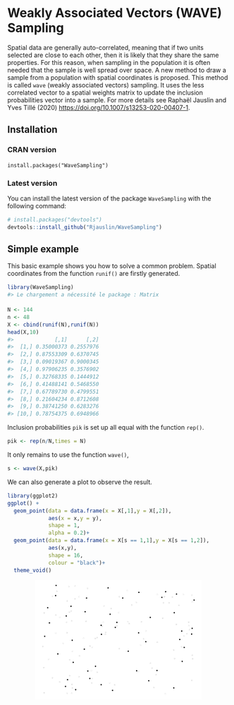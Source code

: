 
<!-- README.md is generated from README.Rmd. Please edit that file -->

# Weakly Associated Vectors (WAVE) Sampling

Spatial data are generally auto-correlated, meaning that if two units
selected are close to each other, then it is likely that they share the
same properties. For this reason, when sampling in the population it is
often needed that the sample is well spread over space. A new method to
draw a sample from a population with spatial coordinates is proposed.
This method is called `wave` (weakly associated vectors) sampling. It
uses the less correlated vector to a spatial weights matrix to update
the inclusion probabilities vector into a sample. For more details see
Raphaël Jauslin and Yves Tillé (2020)
<https://doi.org/10.1007/s13253-020-00407-1>.

## Installation

### CRAN version

    install.packages("WaveSampling")

### Latest version

You can install the latest version of the package `WaveSampling` with
the following command:

``` r
# install.packages("devtools")
devtools::install_github("Rjauslin/WaveSampling")
```

## Simple example

This basic example shows you how to solve a common problem. Spatial
coordinates from the function `runif()` are firstly generated.

``` r
library(WaveSampling)
#> Le chargement a nécessité le package : Matrix

N <- 144
n <- 48
X <- cbind(runif(N),runif(N))
head(X,10)
#>             [,1]      [,2]
#>  [1,] 0.35000373 0.2557976
#>  [2,] 0.87553309 0.6370745
#>  [3,] 0.09019367 0.9000345
#>  [4,] 0.97906235 0.3576902
#>  [5,] 0.32768335 0.1444912
#>  [6,] 0.41488141 0.5468550
#>  [7,] 0.67789730 0.4799551
#>  [8,] 0.21604234 0.8712608
#>  [9,] 0.38741250 0.6283276
#> [10,] 0.78754375 0.6948966
```

Inclusion probabilities `pik` is set up all equal with the function
`rep()`.

``` r
pik <- rep(n/N,times = N)
```

It only remains to use the function `wave()`,

``` r
s <- wave(X,pik)
```

We can also generate a plot to observe the result.

``` r
library(ggplot2)
ggplot() +
  geom_point(data = data.frame(x = X[,1],y = X[,2]),
             aes(x = x,y = y),
             shape = 1,
             alpha = 0.2)+
  geom_point(data = data.frame(x = X[s == 1,1],y = X[s == 1,2]),
             aes(x,y),
             shape = 16,
             colour = "black")+
  theme_void()
```

<img src="man/figures/README-unnamed-chunk-4-1.png" width="75%" style="display: block; margin: auto;" />

